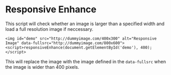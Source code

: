 Responsive Enhance
==================

This script will check whether an image is larger than a specified width and load a full resolution image if neccessary.

    <img id="demo" src="http://dummyimage.com/400x300" alt="Responsive Image" data-fullsrc="http://dummyimage.com/800x600">
    <script>responsiveEnhance(document.getElementById('demo'), 400);</script>
    
This will replace the image with the image defined in the `data-fullsrc` when the image is wider than 400 pixels.